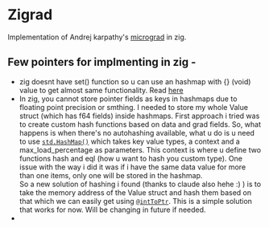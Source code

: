 # Zigrad

Implementation of Andrej karpathy's [micrograd](https://github.com/karpathy/micrograd) in zig.



## Few pointers for implmenting in zig -
- zig doesnt have set() function so u can use an hashmap with {} (void) value to get almost same functionality. Read [here](https://devlog.hexops.com/2022/zig-hashmaps-explained/)
- In zig, you cannot store pointer fields as keys in hashmaps due to floating point precision or smthing. I needed to store my whole Value struct (which has f64 fields) inside hashmaps. First approach i tried was to create custom hash functions based on data and grad fields.
  So, what happens is when there's no autohashing available, what u do is u need to use [``std.HashMap()``](https://ziglang.org/documentation/master/std/#std.hash_map.HashMap) which takes key value types, a context and a max_load_percentage as parameters. This context is where u define two functions hash and eql (how u want to hash you custom type).
  One issue with the way i did it was if i have the same data value for more than one items, only one will be stored in the hashmap.
  <br />
  So a new solution of hashing i found (thanks to claude also hehe :) ) is to take the memory address of the Value struct and hash them based on that which we can easily get using [``@intToPtr``](https://ziglang.org/documentation/0.7.0/#intToPtr). This is a simple solution that works for now. Will be changing in future if needed.
- 
